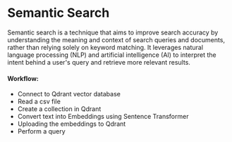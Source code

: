 # Semantic Search

Semantic search is a technique that aims to improve search accuracy by understanding the meaning and context of search queries and documents, rather than relying solely on keyword matching. 
It leverages natural language processing (NLP) and artificial intelligence (AI) to interpret the intent behind a user's query and retrieve more relevant results. 

#### Workflow:
* Connect to Qdrant vector database
* Read a csv file
* Create a collection in Qdrant
* Convert text into Embeddings using Sentence Transformer
* Uploading the embeddings to Qdrant
* Perform a query 
